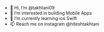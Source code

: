- 👋 Hi, I’m @takhtani09
- 👀 I’m interested in building Mobile Apps
- 🌱 I’m currently learning ios Swift
- 📫 Reach me on instagram @hiteshtakhtani

<!---
takhtani09/takhtani09 is a ✨ special ✨ repository because its `README.md` (this file) appears on your GitHub profile.
You can click the Preview link to take a look at your changes.
--->
